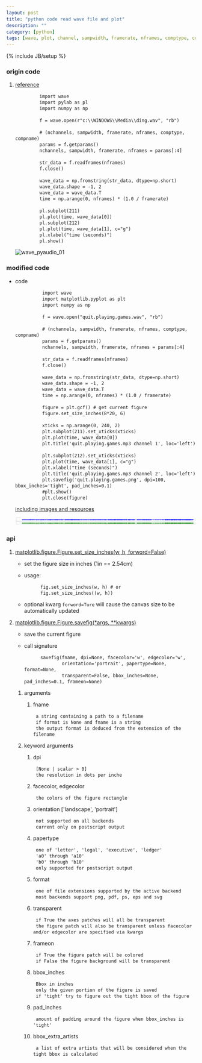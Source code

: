 ```yaml
---
layout: post
title: "python code read wave file and plot"
description: ""
category: [python]
tags: [wave, plot, channel, sampwidth, framerate, nframes, comptype, compname]
---
```

{% include JB/setup %}


### origin code

1. [reference](http://sebug.net/paper/books/scipydoc/wave_pyaudio.html)

                import wave
                import pylab as pl
                import numpy as np

                f = wave.open(r"c:\\WINDOWS\\Media\\ding.wav", "rb")

                # (nchannels, sampwidth, framerate, nframes, comptype, compname)
                params = f.getparams()
                nchannels, sampwidth, framerate, nframes = params[:4]

                str_data = f.readframes(nframes)
                f.close()

                wave_data = np.fromstring(str_data, dtype=np.short)
                wave_data.shape = -1, 2
                wave_data = wave_data.T
                time = np.arange(0, nframes) * (1.0 / framerate)

                pl.subplot(211) 
                pl.plot(time, wave_data[0])
                pl.subplot(212) 
                pl.plot(time, wave_data[1], c="g")
                pl.xlabel("time (seconds)")
                pl.show()

    ![wave_pyaudio_01](http://sebug.net/paper/books/scipydoc/_images/wave_pyaudio_01.png)

### modified code

* code

                import wave
                import matplotlib.pyplot as plt
                import numpy as np

                f = wave.open("quit.playing.games.wav", "rb")

                # (nchannels, sampwidth, framerate, nframes, comptype, compname)
                params = f.getparams()
                nchannels, sampwidth, framerate, nframes = params[:4]

                str_data = f.readframes(nframes)
                f.close()

                wave_data = np.fromstring(str_data, dtype=np.short)
                wave_data.shape = -1, 2
                wave_data = wave_data.T
                time = np.arange(0, nframes) * (1.0 / framerate)

                figure = plt.gcf() # get current figure
                figure.set_size_inches(8*20, 6)

                xticks = np.arange(0, 240, 2)
                plt.subplot(211).set_xticks(xticks)
                plt.plot(time, wave_data[0])
                plt.title('quit.playing.games.mp3 channel 1', loc='left')

                plt.subplot(212).set_xticks(xticks)
                plt.plot(time, wave_data[1], c="g")
                plt.xlabel("time (seconds)")
                plt.title('quit.playing.games.mp3 channel 2', loc='left')
                plt.savefig('quit.playing.games.png', dpi=100, bbox_inches='tight', pad_inches=0.1)
                #plt.show()
                plt.close(figure)

    [including images and resources](http://jekyllrb.com/docs/posts/#including-images-and-resources)

    ![quit.playing.games](/assets/post/quit.playing.games.png)

### api

1. [matplotlib.figure.Figure.set_size_inches(w, h, forword=False)](http://matplotlib.org/api/figure_api.html#matplotlib.figure.Figure.set_size_inches)

    * set the figure size in inches (1in == 2.54cm)

    * usage:

                fig.set_size_inches(w, h) # or
                fig.set_size_inches((w, h))

    * optional kwarg `forword=Ture` will cause the canvas size to be automatically updated

1. [matplotlib.figure.Figure.savefig(*args, **kwargs)](http://matplotlib.org/api/figure_api.html#matplotlib.figure.Figure.savefig)

    * save the current figure

    * call signature

                savefig(fname, dpi=None, facecolor='w', edgecolor='w',
                        orientation='portrait', papertype=None, format=None,
                        transparent=False, bbox_inches=None, pad_inches=0.1, frameon=None)

    1. arguments

        1. fname

                a string containing a path to a filename
                if format is None and fname is a string
                the output format is deduced from the extension of the filename

    1. keyword arguments

        1. dpi

                [None | scalar > 0]
                the resolution in dots per inche

        1. facecolor, edgecolor

                the colors of the figure rectangle

        1. orientation ['landscape', 'portrait']

                not supported on all backends
                current only on postscript output

        1. papertype

                one of 'letter', 'legal', 'executive', 'ledger'
                'a0' through 'a10'
                'b0' through 'b10'
                only supported for postscript output

        1. format

                one of file extensions supported by the active backend
                most backends support png, pdf, ps, eps and svg

        1. transparent

                if True the axes patches will all be transparent
                the figure patch will also be transparent unless facecolor and/or edgecolor are specified via kwargs

        1. frameon

                if True the figure patch will be colored
                if False the figure background will be transparent

        1. bbox_inches

                Bbox in inches
                only the given portion of the figure is saved
                if 'tight' try to figure out the tight bbox of the figure

        1. pad_inches

                amount of padding around the figure when bbox_inches is 'tight'

        1. bbox_extra_artists

                a list of extra artists that will be considered when the tight bbox is calculated